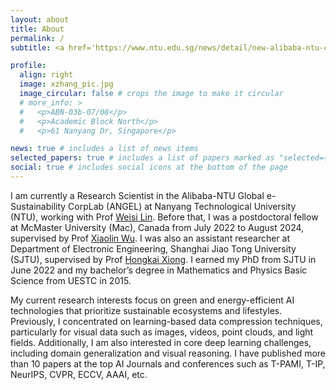 ```yaml
---
layout: about
title: About
permalink: /
subtitle: <a href='https://www.ntu.edu.sg/news/detail/new-alibaba-ntu-corporate-lab-to-advance-green-digital-technologies'>Research Scientist, ANGEL Lab, Nanyang Technological University (NTU), Singapore</a>. 

profile:
  align: right
  image: xzhang_pic.jpg
  image_circular: false # crops the image to make it circular
  # more_info: >
  #   <p>ABN-03b-07/08</p>
  #   <p>Academic Block North</p>
  #   <p>61 Nanyang Dr, Singapore</p>

news: true # includes a list of news items
selected_papers: true # includes a list of papers marked as "selected={true}"
social: true # includes social icons at the bottom of the page
---
```


I am currently a Research Scientist in the Alibaba-NTU Global e-Sustainability CorpLab (ANGEL) at Nanyang Technological University (NTU), 
working with Prof [Weisi Lin](https://personal.ntu.edu.sg/wslin/Home.html). 
Before that, I was a postdoctoral fellow at McMaster University (Mac), Canada from July 2022 to August 2024, 
supervised by Prof [Xiaolin Wu](https://scholar.google.com/citations?user=ZuQnEIgAAAAJ).
I was also an assistant researcher at Department of Electronic Engineering, Shanghai Jiao Tong University (SJTU), 
supervised by Prof [Hongkai Xiong](https://min.sjtu.edu.cn/En/FacultyShow/4?Vid=14).
I earned my PhD from SJTU in June 2022 and my bachelor’s degree in Mathematics and Physics Basic Science from UESTC in 2015.

My current research interests focus on green and energy-efficient AI technologies that prioritize sustainable ecosystems and lifestyles. 
Previously, I concentrated on learning-based data compression techniques, particularly for visual data such as images, videos, point clouds, and light fields. 
Additionally, I am also interested in core deep learning challenges, including domain generalization and visual reasoning. 
I have published more than 10 papers at the top AI Journals and conferences such as T-PAMI, T-IP, NeurIPS, CVPR, ECCV, AAAI, etc.